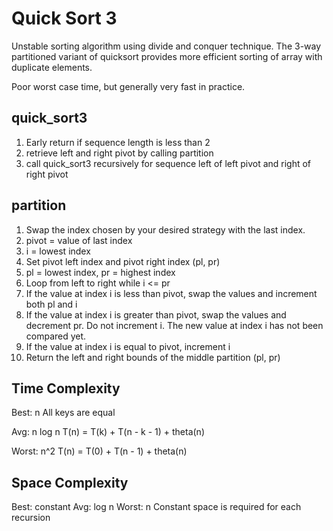# Quick Sort 3

Unstable sorting algorithm using divide and conquer technique. The 3-way partitioned
variant of quicksort provides more efficient sorting of array with duplicate elements.

Poor worst case time, but generally very fast in practice.

## quick_sort3

1. Early return if sequence length is less than 2
2. retrieve left and right pivot by calling partition
3. call quick_sort3 recursively for sequence left of left pivot and right of right pivot

## partition

1. Swap the index chosen by your desired strategy with the last index.
2. pivot = value of last index
3. i = lowest index
4. Set pivot left index and pivot right index (pl, pr)
5. pl = lowest index, pr = highest index
6. Loop from left to right while i <= pr
7. If the value at index i is less than pivot, swap the values and increment both pl and i
8. If the value at index i is greater than pivot, swap the values and decrement pr. Do not increment i. The new value at index i has not been compared yet.
9. If the value at index i is equal to pivot, increment i
10. Return the left and right bounds of the middle partition (pl, pr)

## Time Complexity

Best: n
All keys are equal

Avg: n log n
T(n) = T(k) + T(n - k - 1) + theta(n)

Worst: n^2
T(n) = T(0) + T(n - 1) + theta(n)

## Space Complexity

Best: constant
Avg: log n
Worst: n
Constant space is required for each recursion
